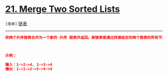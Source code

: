 # [21. Merge Two Sorted Lists](https://leetcode-cn.com/problems/merge-two-sorted-lists/)

`[简单]` [链表](https://leetcode-cn.com/tag/linked-list/) 

---

```json
将两个升序链表合并为一个新的 升序 链表并返回。新链表是通过拼接给定的两个链表的所有节点组成的。 

 

示例：

输入：1->2->4, 1->3->4
输出：1->1->2->3->4->4


```
